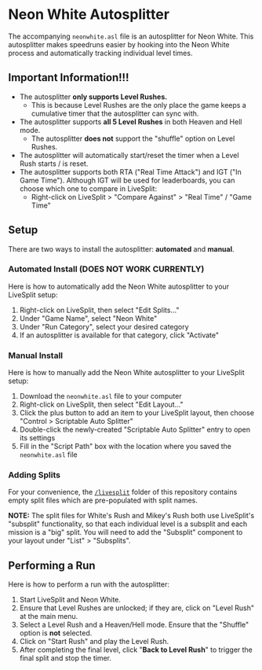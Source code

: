 # Neon White Autosplitter

The accompanying `neonwhite.asl` file is an autosplitter for Neon White. This autosplitter makes speedruns easier by hooking into the Neon White process and automatically tracking individual level times.

## Important Information!!!

* The autosplitter **only supports Level Rushes.**
    * This is because Level Rushes are the only place the game keeps a cumulative timer that the autosplitter can sync with.
* The autosplitter supports **all 5 Level Rushes** in both Heaven and Hell mode.
    * The autosplitter **does not** support the "shuffle" option on Level Rushes.
* The autosplitter will automatically start/reset the timer when a Level Rush starts / is reset.
* The autosplitter supports both RTA ("Real Time Attack") and IGT ("In Game Time"). Although IGT will be used for leaderboards, you can choose which one to compare in LiveSplit:
    * Right-click on LiveSplit > "Compare Against" > "Real Time" / "Game Time"

## Setup

There are two ways to install the autosplitter: **automated** and **manual**.

### Automated Install (DOES NOT WORK CURRENTLY)

Here is how to automatically add the Neon White autosplitter to your LiveSplit setup:
1. Right-click on LiveSplit, then select "Edit Splits..."
2. Under "Game Name", select "Neon White"
3. Under "Run Category", select your desired category
4. If an autosplitter is available for that category, click "Activate"

### Manual Install

Here is how to manually add the Neon White autosplitter to your LiveSplit setup:
1. Download the `neonwhite.asl` file to your computer
2. Right-click on LiveSplit, then select "Edit Layout..."
3. Click the plus button to add an item to your LiveSplit layout, then choose "Control > Scriptable Auto Splitter"
4. Double-click the newly-created "Scriptable Auto Splitter" entry to open its settings
5. Fill in the "Script Path" box with the location where you saved the `neonwhite.asl` file

### Adding Splits

For your convenience, the [`/livesplit`](https://github.com/crashb/neon-white-autosplitter/tree/main/livesplit) folder of this repository contains empty split files which are pre-populated with split names.

**NOTE:** The split files for White's Rush and Mikey's Rush both use LiveSplit's "subsplit" functionality, so that each individual level is a subsplit and each mission is a "big" split. You will need to add the "Subsplit" component to your layout under "List" > "Subsplits".

## Performing a Run

Here is how to perform a run with the autosplitter:
1. Start LiveSplit and Neon White.
2. Ensure that Level Rushes are unlocked; if they are, click on "Level Rush" at the main menu.
3. Select a Level Rush and a Heaven/Hell mode. Ensure that the "Shuffle" option is **not** selected.
4. Click on "Start Rush" and play the Level Rush.
5. After completing the final level, click "**Back to Level Rush**" to trigger the final split and stop the timer.